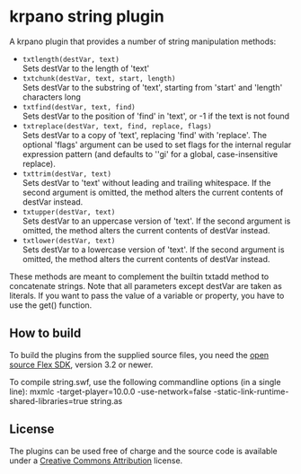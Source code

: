 krpano string plugin
====================

A krpano plugin that provides a number of string manipulation methods: 
  
* `txtlength(destVar, text)`  
	Sets destVar to the length of 'text'  
* `txtchunk(destVar, text, start, length)`  
	Sets destVar to the substring of 'text', starting from 'start' and 'length' characters long  
* `txtfind(destVar, text, find)`  
	Sets destVar to the position of 'find' in 'text', or -1 if the text is not found  
* `txtreplace(destVar, text, find, replace, flags)`  
	Sets destVar to a copy of 'text', replacing 'find' with 'replace'. The optional 'flags' argument can be used to set flags for the internal regular expression pattern (and defaults to ''gi' for a global, case-insensitive replace).
* `txttrim(destVar, text)`  
	Sets destVar to 'text' without leading and trailing whitespace. If the second argument is omitted, the method alters the current contents of destVar instead.
* `txtupper(destVar, text)`  
	Sets destVar to an uppercase version of 'text'. If the second argument is omitted, the method alters the current contents of destVar instead.
* `txtlower(destVar, text)`  
	Sets destVar to a lowercase version of 'text'. If the second argument is omitted, the method alters the current contents of destVar instead.
	
These methods are meant to complement the builtin txtadd method to concatenate strings. Note that all parameters except destVar are taken as literals. If you want to pass the value of a variable or property, you have to use the get() function.
	

How to build
------------

To build the plugins from the supplied source files, you need the 
[open source Flex SDK](http://opensource.adobe.com/wiki/display/flexsdk/Flex+SDK), version 3.2 or newer.

To compile string.swf, use the following commandline options
(in a single line):
	mxmlc -target-player=10.0.0 -use-network=false -static-link-runtime-shared-libraries=true string.as

	
License
-------

The plugins can be used free of charge and the source code is 
available under a [Creative Commons Attribution](http://creativecommons.org/licenses/by/3.0/) license.


